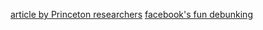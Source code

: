 [article by Princeton researchers](http://arxiv.org/pdf/1401.4208v1.pdf)
[facebook's fun debunking](https://www.prod.facebook.com/notes/mike-develin/debunking-princeton/10151947421191849)